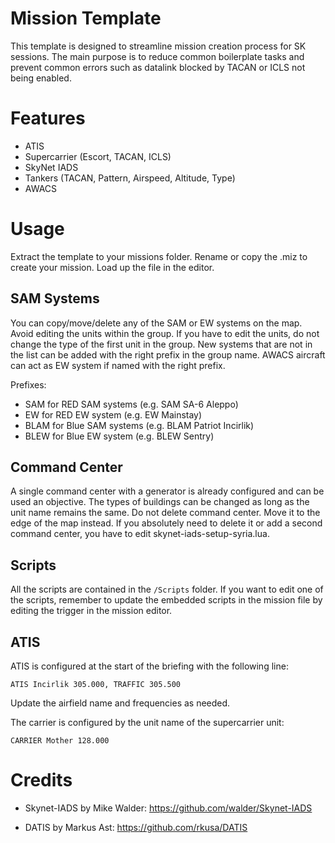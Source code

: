 # Mission Template
This template is designed to streamline mission creation process for SK sessions. The main purpose is to reduce common boilerplate tasks and prevent common errors such as datalink blocked by TACAN or ICLS not being enabled.

# Features
* ATIS
* Supercarrier (Escort, TACAN, ICLS)
* SkyNet IADS
* Tankers (TACAN, Pattern, Airspeed, Altitude, Type)
* AWACS

# Usage

Extract the template to your missions folder. Rename or copy the .miz to create your mission. Load up the file in the editor.

## SAM Systems

You can copy/move/delete any of the SAM or EW systems on the map. Avoid editing the units within the group. If you have to edit the units, do not change the type of the first unit in the group. New systems that are not in the list can be added with the right prefix in the group name. AWACS aircraft can act as EW system if named with the right prefix.

Prefixes:
* SAM for RED SAM systems (e.g. SAM SA-6 Aleppo)
* EW for RED EW system (e.g. EW Mainstay)
* BLAM for Blue SAM systems (e.g. BLAM Patriot Incirlik)
* BLEW for Blue EW system (e.g. BLEW Sentry)

## Command Center

A single command center with a generator is already configured and can be used an objective. The types of buildings can be changed as long as the unit name remains the same. Do not delete command center. Move it to the edge of the map instead. If you absolutely need to delete it or add a second command center, you have to edit skynet-iads-setup-syria.lua.

## Scripts

All the scripts are contained in the `/Scripts` folder. If you want to edit one of the scripts, remember to update the embedded scripts in the mission file by editing the trigger in the mission editor.

## ATIS
ATIS is configured at the start of the briefing with the following line:

`ATIS Incirlik 305.000, TRAFFIC 305.500`

Update the airfield name and frequencies as needed.

The carrier is configured by the unit name of the supercarrier unit:

`CARRIER Mother 128.000`


# Credits

* Skynet-IADS by Mike Walder: https://github.com/walder/Skynet-IADS

* DATIS by Markus Ast: https://github.com/rkusa/DATIS
